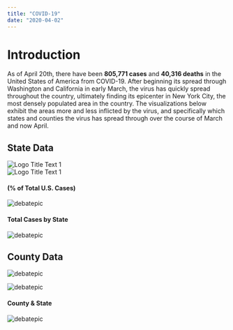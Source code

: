 ```yaml
---
title: "COVID-19"
date: "2020-04-02"
---
```


<h1> Introduction </h1>

As of April 20th, there have been **805,771 cases** and **40,316 deaths** in the United States of America from COVID-19. After beginning its spread through Washington and California in early March, the virus has quickly spread throughout the country, ultimately finding its epicenter in New York City, the most densely populated area in the country. The visualizations below exhibit the areas more and less inflicted by the virus, and specifically which states and counties the virus has spread through over the course of March and now April.

## State Data
![](/Plots/COVIDPlots/statecasesmap.png "Logo Title Text 1")  
![](/Plots/COVIDPlots/statedeathsmap.png "Logo Title Text 1")
#### (% of Total U.S. Cases)
![debatepic](/Plots/COVIDPlots/percentofcases.png "Logo Title Text 1")
#### Total Cases by State
![debatepic](/Plots/COVIDPlots/ST-bar-ani.gif "Logo Title Text 1")


## County Data

![debatepic](/Plots/COVIDPlots/CTY-bar-ani.gif "Logo Title Text 1")


![debatepic](/Plots/COVIDPlots/MapAnimations/counties_outlines.gif "Logo Title Text 1")


#### County & State
![debatepic](/Plots/COVIDPlots/STandCTY-bar-ani.gif "Logo Title Text 1")
